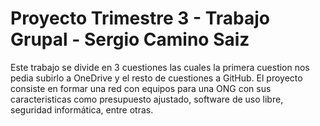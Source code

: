 # Proyecto Trimestre 3 - Trabajo Grupal - Sergio Camino Saiz

Este trabajo se divide en 3 cuestiones las cuales la primera cuestion nos pedia subirlo a OneDrive y el resto de cuestiones a GitHub.
El proyecto consiste en formar una red con equipos para una ONG con sus caracteristicas como presupuesto ajustado, software de uso libre, seguridad informática, entre otras.
